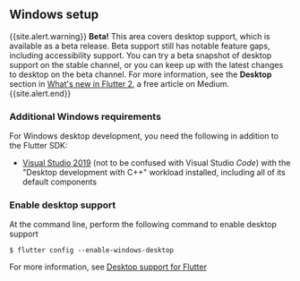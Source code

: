 ## Windows setup

{{site.alert.warning}}
  **Beta!**
  This area covers desktop support,
  which is available as a beta release.
  Beta support still has notable feature gaps,
  including accessibility support.
  You can try a beta snapshot of desktop support
  on the stable channel, or you can keep up
  with the latest changes to desktop on the
  beta channel.
  For more information, see the **Desktop**
  section in [What's new in Flutter 2][],
  a free article on Medium.
{{site.alert.end}}

[What's new in Flutter 2]: {{site.flutter-medium}}/whats-new-in-flutter-2-0-fe8e95ecc65

### Additional Windows requirements

For Windows desktop development, you need the following in addition to the Flutter SDK:

* [Visual Studio 2019][] (not to be confused with
  Visual Studio _Code_) with the
  "Desktop development with C++" workload installed,
  including all of its default components

[Visual Studio 2019]: https://visualstudio.microsoft.com/downloads/

### Enable desktop support

At the command line, perform the following command to enable desktop support

```terminal
$ flutter config --enable-windows-desktop
```

For more information, see [Desktop support for Flutter][]

[Desktop support for Flutter]: https://flutter.dev/desktop
